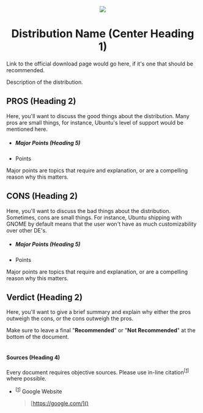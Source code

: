 <p align="center"><img src="https://assets.ubuntu.com/v1/29985a98-ubuntu-logo32.png"></center></p>
<h1 align="center">Distribution Name (Center Heading 1)</center></h1>

Link to the official download page would go here, if it's one that should be recommended.

Description of the distribution.
<br />

## PROS (Heading 2)

Here, you'll want to discuss the good things about the distribution.  Many pros are small things, for instance, Ubuntu's level of support would be mentioned here.

- ##### Major Points (Heading 5)
- Points

Major points are topics that require and explanation, or are a compelling reason why this matters.
<br />

## CONS (Heading 2)

Here, you'll want to discuss the bad things about the distribution.  Sometimes, cons are small things.  For instance, Ubuntu shipping with GNOME by default means that the user won't have as much customizability over other DE's.

- ##### Major Points (Heading 5)
- Points

Major points are topics that require and explanation, or are a compelling reason why this matters.
<br />

## Verdict (Heading 2)

Here, you'll want to give a brief summary and explain why either the pros outweigh the cons, or the cons outweigh the pros.

Make sure to leave a final "**Recommended**" or "**Not Recommended**" at the bottom of the document.
<br />
<br />

#### Sources (Heading 4)

Every document requires objective sources.  Please use in-line citation<sup id="cit1">[[1](#src1)]</sup> where possible.

- <sup id="src1">[[1](#cit1)]</sup> Google Website
	> [https://google.com/]()
